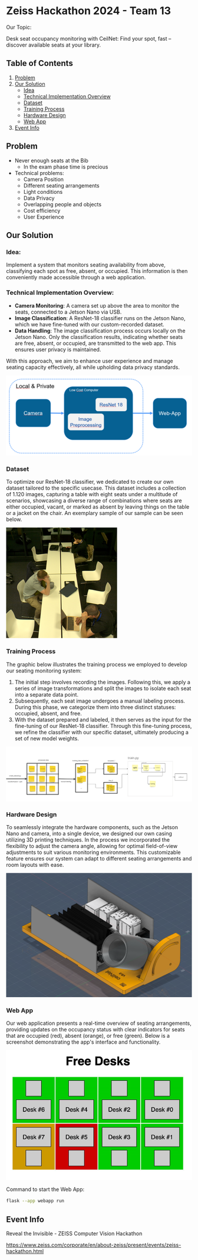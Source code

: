 # Zeiss Hackathon 2024 - Team 13

Our Topic:

Desk seat occupancy monitoring with CeilNet: Find your spot, fast – discover available seats at your library.

## Table of Contents
1. [Problem](#problem)
2. [Our Solution](#our-solution)
   - [Idea](#idea)
   - [Technical Implementation Overview](#technical-implementation-overview)
   - [Dataset](#dataset)
   - [Training Process](#training-process)
   - [Hardware Design](#hardware-design)
   - [Web App](#web-app)
3. [Event Info](#event-info)

## Problem
- Never enough seats at the Bib
    - In the exam phase time is precious
- Technical problems:
    - Camera Position
    - Different seating arrangements
    - Light conditions
    - Data Privacy
    - Overlapping people and objects
    - Cost efficiency
    - User Experience

## Our Solution

### Idea:
Implement a system that monitors seating availability from above, classifying each spot as free, absent, or occupied. This information is then conveniently made accessible through a web application.

### Technical Implementation Overview:
- **Camera Monitoring**: A camera set up above the area to monitor the seats, connected to a Jetson Nano via USB.
- **Image Classification**: A ResNet-18 classifier runs on the Jetson Nano, which we have fine-tuned with our custom-recorded dataset.
- **Data Handling**: The image classification process occurs locally on the Jetson Nano. Only the classification results, indicating whether seats are free, absent, or occupied, are transmitted to the web app. This ensures user privacy is maintained.

With this approach, we aim to enhance user experience and manage seating capacity effectively, all while upholding data privacy standards.

![Solution Architecture](readme_images/solution.png "image showing the architecture of our solution")

### Dataset
To optimize our ResNet-18 classifier, we dedicated to create our own dataset tailored to the specific usecase. This dataset includes a collection of 1.120 images, capturing a table with eight seats under a multitude of scenarios, showcasing a diverse range of combinations where seats are either occupied, vacant, or marked as absent by leaving things on the table or a jacket on the chair. An exemplary sample of our sample can be seen below.

![Dataset Sample](readme_images/dataset_example.png "image showing an example of our own dataset")

### Training Process

The graphic below illustrates the training process we employed to develop our seating monitoring system:

1. The initial step involves recording the images. Following this, we apply a series of image transformations and split the images to isolate each seat into a separate data point.
2. Subsequently, each seat image undergoes a manual labeling process. During this phase, we categorize them into three distinct statuses: occupied, absent, and free.
3. With the dataset prepared and labeled, it then serves as the input for the fine-tuning of our ResNet-18 classifier. Through this fine-tuning process, we refine the classifier with our specific dataset, ultimately producing a set of new model weights.

![Training Process](readme_images/train_process.png "image showing our training process")

### Hardware Design
To seamlessly integrate the hardware components, such as the Jetson Nano and camera, into a single device, we designed our own casing utilizing 3D printing techniques. In the process we incorporated the flexibility to adjust the camera angle, allowing for optimal field-of-view adjustments to suit various monitoring environments. This customizable feature ensures our system can adapt to different seating arrangements and room layouts with ease.

![Custom Hardware Design](readme_images/hardware.png "image showing our devices hardware with custom 3d printed casing")

### Web App
Our web application presents a real-time overview of seating arrangements, providing updates on the occupancy status with clear indicators for seats that are occupied (red), absent (orange), or free (green). Below is a screenshot demonstrating the app's interface and functionality.

![Web App Screenshot](readme_images/web_app.png "image showing a screenshot of our web app")

Command to start the Web App:
```sh
flask --app webapp run
```

## Event Info

Reveal the Invisible -
ZEISS Computer Vision Hackathon

https://www.zeiss.com/corporate/en/about-zeiss/present/events/zeiss-hackathon.html
